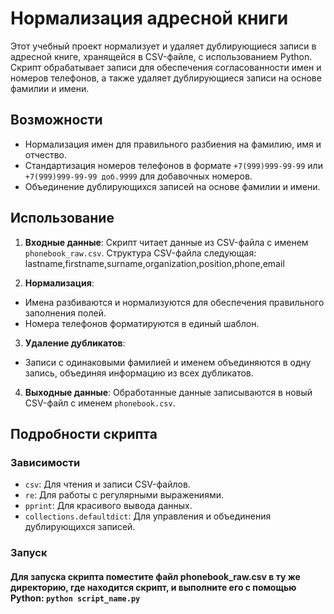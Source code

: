 # Нормализация адресной книги

Этот учебный проект нормализует и удаляет дублирующиеся записи в адресной книге, хранящейся в CSV-файле, с использованием Python.
Скрипт обрабатывает записи для обеспечения согласованности имен и номеров телефонов, а также удаляет дублирующиеся записи на основе фамилии и имени.

## Возможности

- Нормализация имен для правильного разбиения на фамилию, имя и отчество.
- Стандартизация номеров телефонов в формате `+7(999)999-99-99` или `+7(999)999-99-99 доб.9999` для добавочных номеров.
- Объединение дублирующихся записей на основе фамилии и имени.

## Использование

1. **Входные данные**: Скрипт читает данные из CSV-файла с именем `phonebook_raw.csv`. Структура CSV-файла следующая: lastname,firstname,surname,organization,position,phone,email

2. **Нормализация**:
- Имена разбиваются и нормализуются для обеспечения правильного заполнения полей.
- Номера телефонов форматируются в единый шаблон.

3. **Удаление дубликатов**:
- Записи с одинаковыми фамилией и именем объединяются в одну запись, объединяя информацию из всех дубликатов.

4. **Выходные данные**: Обработанные данные записываются в новый CSV-файл с именем `phonebook.csv`.

## Подробности скрипта

### Зависимости

- `csv`: Для чтения и записи CSV-файлов.
- `re`: Для работы с регулярными выражениями.
- `pprint`: Для красивого вывода данных.
- `collections.defaultdict`: Для управления и объединения дублирующихся записей.

### Запуск
#### Для запуска скрипта поместите файл phonebook_raw.csv в ту же директорию, где находится скрипт, и выполните его с помощью Python: `python script_name.py`
